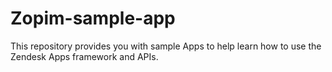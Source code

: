 # Zopim-sample-app
This repository provides you with sample Apps to help learn how to use the Zendesk Apps framework and APIs.
